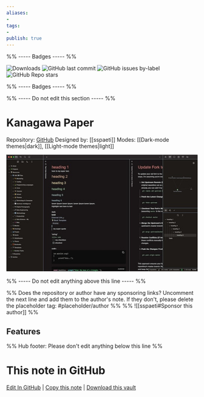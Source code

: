 ```yaml
---
aliases:
- 
tags: 
- 
publish: true
---
```


%% ----- Badges ----- %%

![Downloads](https://img.shields.io/badge/downloads-2345-573E7A?style=for-the-badge&logo=)
![GitHub last commit](https://img.shields.io/github/last-commit/sspaeti/obsidian_kanagawa_paper?color=573E7A&label=last%20update&logo=github&style=for-the-badge)
![GitHub issues by-label](https://img.shields.io/github/issues/sspaeti/obsidian_kanagawa_paper/help%20wanted?color=573E7A&logo=github&style=for-the-badge) 
![GitHub Repo stars](https://img.shields.io/github/stars/sspaeti/obsidian_kanagawa_paper?color=573E7A&logo=github&style=for-the-badge)

%% ----- Badges ----- %%

%% ----- Do not edit this section ----- %%

# Kanagawa Paper

Repository: [GitHub](https://github.com/sspaeti/obsidian_kanagawa_paper)
Designed by: [[sspaeti]]
Modes: [[Dark-mode themes|dark]], [[Light-mode themes|light]]



![screenshot](https://github.com/sspaeti/obsidian_kanagawa_paper/raw/HEAD/dark.jpg)

%% ----- Do not edit anything above this line ----- %% 

%% Does the repository or author have any sponsoring links? Uncomment the next line and add them to the author's note. If they don't, please delete the placeholder tag: #placeholder/author %%
%% ![[sspaeti#Sponsor this author]] %%


## Features



%% Hub footer: Please don't edit anything below this line %%

# This note in GitHub

<span class="git-footer">[Edit In GitHub](https://github.dev/obsidian-community/obsidian-hub/blob/main/02%20-%20Community%20Expansions/02.05%20All%20Community%20Expansions/Themes/Kanagawa%20Paper.md "git-hub-edit-note") | [Copy this note](https://raw.githubusercontent.com/obsidian-community/obsidian-hub/main/02%20-%20Community%20Expansions/02.05%20All%20Community%20Expansions/Themes/Kanagawa%20Paper.md "git-hub-copy-note") | [Download this vault](https://github.com/obsidian-community/obsidian-hub/archive/refs/heads/main.zip "git-hub-download-vault") </span>
